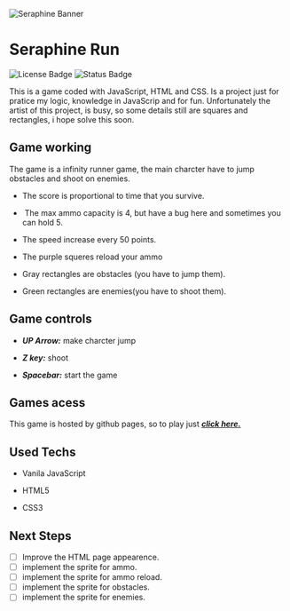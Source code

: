 ![Seraphine Banner](https://i.imgur.com/XJKzzek.png)
# Seraphine Run
![License Badge](https://badgen.net/badge/License/MIT/green)   ![Status Badge](https://badgen.net/badge/Staus/Pending/orange)  
  

This is a game coded with JavaScript, HTML and CSS. Is a project just for pratice my logic, knowledge in JavaScrip and for fun. Unfortunately the artist of this project, is busy, so some details still are squares and rectangles, i hope solve this soon.

  
  

## Game working

  

The game is a infinity runner game, the main charcter have to jump obstacles and shoot on enemies.

- The score is proportional to time that you survive.

-  The max ammo capacity is 4, but have a bug here and sometimes you can hold 5.

- The speed increase every 50 points.

- The purple squeres reload your ammo

- Gray rectangles are obstacles (you have to jump them).

- Green rectangles are enemies(you have to shoot them).

  
  

## Game controls

- ***UP Arrow:*** make charcter jump

- ***Z key:*** shoot

- ***Spacebar:*** start the game

  
  

## Games acess

This game is hosted by github pages, so to play just ***[click here.](https://jose-henrique.github.io/Serafina-run/)***

  

## Used Techs

- Vanila JavaScript

- HTML5

- CSS3

## Next Steps
- [ ] Improve the HTML page appearence.
- [ ] implement the sprite for ammo.
- [ ] implement the sprite for ammo reload.
- [ ] implement the sprite for obstacles.
- [ ] implement the sprite for enemies.
